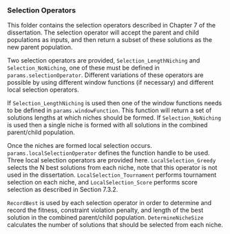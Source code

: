 ### Selection Operators

This folder contains the selection operators described in Chapter 7 of the dissertation. The selection operator will accept the parent and child populations as inputs, and then return a subset of these solutions as the new parent population. 

Two selection operators are provided, `Selection_LengthNiching` and `Selection_NoNiching`, one of these must be defined in `params.selectionOperator`. Different variations of these operators are possible by using different window functions (if necessary) and different local selection operators. 

If `Selection_LengthNiching` is used then one of the window functions needs to be defined in `params.windowFunction`. This function will return a set of solutions lengths at which niches should be formed. If `Selection_NoNiching` is used then a single niche is formed with all solutions in the combined parent/child population.

Once the niches are formed local selection occurs. `params.localSelectionOperator` defines the function handle to be used. Three local selection operators are provided here. `LocalSelection_Greedy` selects the N best solutions from each niche, note that this operator is not used in the dissertation. `LocalSelection_Tournament` performs tournament selection on each niche, and `LocalSelection_Score` performs score selection as described in Section 7.3.2. 

`RecordBest` is used by each selection operator in order to determine and record the fitness, constraint violation penalty, and length of the best solution in the combined parent/child population. `DetermineNicheSize` calculates the number of solutions that should be selected from each niche. 
